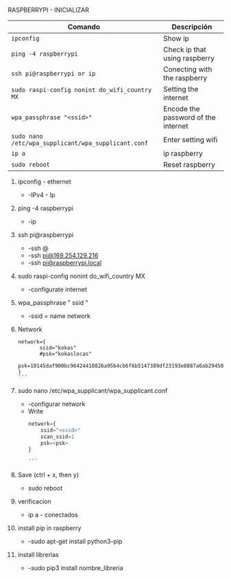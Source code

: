 RASPBERRYPI - INICIALIZAR


| Comando         | Descripción     | 
|-----------------|-----------------|
| ```ipconfig```  | Show ip   | 
| ```ping -4 raspberrypi```  | Check ip that using raspberry     | 
| ```ssh pi@raspberrypi or ip ```  | Conecting with the raspberry   | 
| ```sudo raspi-config nonint do_wifi_country MX```  | Setting the internet     |
| ```wpa_passphrase "<ssid>"```  | Encode the password of the internet     | 
| ```sudo nano /etc/wpa_supplicant/wpa_supplicant.conf ```  | Enter setting wifi    | 
| ```ip a  ```  | ip raspberry     | 
| ```sudo reboot  ```  | Reset raspberry     | 


1. ipconfig - ethernet
    * -IPv4 - Ip

2. ping -4 raspberrypi
    * -ip

3. ssh pi@raspberrypi
    * -ssh <username>@<host>
    * -ssh pi@169.254.129.216
    * -ssh pi@raspberrypi.local

4. sudo raspi-config nonint do_wifi_country MX
     * -configurate internet<ssid>

5. wpa_passphrase " ssid "
     * -ssid = name network

6. Network
     ```pythonpython
    network={
            ssid="kokas"
            #psk="kokaslocas"
            psk=10145daf900bc96424410826a95b4cb6f6b5147389df23193e8887a6ab294509
    }
    ´´´

7. sudo nano /etc/wpa_supplicant/wpa_supplicant.conf
    * -configurar network
    * Write 
        ```python
        network={
            ssid="<ssid>"
            scan_ssid=1
            psk=<psk>
        }
        
        ´´´

8. Save (ctrl + x, then y)
    * sudo reboot 

9. verificacion 
    * ip a - conectados

10. install pip in raspberry
    * -sudo apt-get install python3-pip

11. install librerias
    * -sudo pip3 install nombre_libreria

